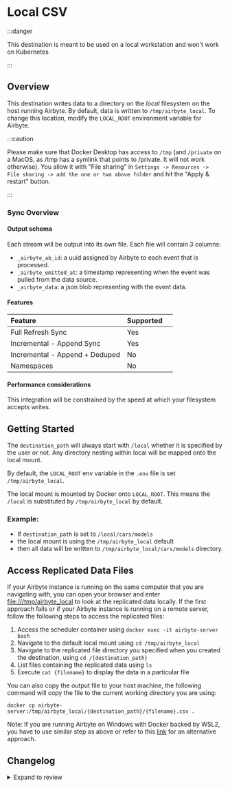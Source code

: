 # Local CSV

:::danger

This destination is meant to be used on a local workstation and won't work on Kubernetes

:::

## Overview

This destination writes data to a directory on the _local_ filesystem on the host running Airbyte. By default, data is written to `/tmp/airbyte_local`. To change this location, modify the `LOCAL_ROOT` environment variable for Airbyte.

:::caution

Please make sure that Docker Desktop has access to `/tmp` (and `/private` on a MacOS, as /tmp has a symlink that points to /private. It will not work otherwise). You allow it with "File sharing" in `Settings -> Resources -> File sharing -> add the one or two above folder` and hit the "Apply & restart" button.

:::

### Sync Overview

#### Output schema

Each stream will be output into its own file. Each file will contain 3 columns:

- `_airbyte_ab_id`: a uuid assigned by Airbyte to each event that is processed.
- `_airbyte_emitted_at`: a timestamp representing when the event was pulled from the data source.
- `_airbyte_data`: a json blob representing with the event data.

#### Features

| Feature                        | Supported |     |
| :----------------------------- | :-------- | :-- |
| Full Refresh Sync              | Yes       |     |
| Incremental - Append Sync      | Yes       |     |
| Incremental - Append + Deduped | No        |     |
| Namespaces                     | No        |     |

#### Performance considerations

This integration will be constrained by the speed at which your filesystem accepts writes.

## Getting Started

The `destination_path` will always start with `/local` whether it is specified by the user or not. Any directory nesting within local will be mapped onto the local mount.

By default, the `LOCAL_ROOT` env variable in the `.env` file is set `/tmp/airbyte_local`.

The local mount is mounted by Docker onto `LOCAL_ROOT`. This means the `/local` is substituted by `/tmp/airbyte_local` by default.

### Example:

- If `destination_path` is set to `/local/cars/models`
- the local mount is using the `/tmp/airbyte_local` default
- then all data will be written to `/tmp/airbyte_local/cars/models` directory.

## Access Replicated Data Files

If your Airbyte instance is running on the same computer that you are navigating with, you can open your browser and enter [file:///tmp/airbyte_local](file:///tmp/airbyte_local) to look at the replicated data locally. If the first approach fails or if your Airbyte instance is running on a remote server, follow the following steps to access the replicated files:

1. Access the scheduler container using `docker exec -it airbyte-server bash`
2. Navigate to the default local mount using `cd /tmp/airbyte_local`
3. Navigate to the replicated file directory you specified when you created the destination, using `cd /{destination_path}`
4. List files containing the replicated data using `ls`
5. Execute `cat {filename}` to display the data in a particular file

You can also copy the output file to your host machine, the following command will copy the file to the current working directory you are using:

```text
docker cp airbyte-server:/tmp/airbyte_local/{destination_path}/{filename}.csv .
```

Note: If you are running Airbyte on Windows with Docker backed by WSL2, you have to use similar step as above or refer to this [link](/platform/integrations/locating-files-local-destination.md) for an alternative approach.

## Changelog

<details>
  <summary>Expand to review</summary>

| Version | Date       | Pull Request                                             | Subject                                                                         |
|:--------|:-----------|:---------------------------------------------------------|:--------------------------------------------------------------------------------|
| 1.0.2   | 2025-03-21 | [55906](https://github.com/airbytehq/airbyte/pull/55906) | Upgrade to airbyte/java-connector-base:2.0.1 for M4 compatibility.              |
| 1.0.1   | 2024-12-18 | [49864](https://github.com/airbytehq/airbyte/pull/49864) | Use a base image: airbyte/java-connector-base:1.0.0                             |
| 1.0.0   | 2022-12-20 | [17998](https://github.com/airbytehq/airbyte/pull/17998) | Breaking changes: non backwards compatible. Adds delimiter dropdown.            |
| 0.2.10  | 2022-06-20 | [13932](https://github.com/airbytehq/airbyte/pull/13932) | Merging published connector changes                                             |
| 0.2.9   | 2022-02-14 | [10256](https://github.com/airbytehq/airbyte/pull/10256) | Add ExitOnOutOfMemoryError to java connectors and bump versions                 |
| 0.2.8   | 2021-07-21 | [3555](https://github.com/airbytehq/airbyte/pull/3555)   | Checkpointing: Partial Success in BufferedStreamConsumer (Destination)          |
| 0.2.7   | 2021-06-09 | [3973](https://github.com/airbytehq/airbyte/pull/3973)   | add AIRBYTE_ENTRYPOINT for kubernetes support                                   |
| 0.2.6   | 2021-05-25 | [3290](https://github.com/airbytehq/airbyte/pull/3290)   | Checkpointing: Worker use destination (instead of source) for state             |
| 0.2.5   | 2021-05-10 | [3327](https://github.com/airbytehq/airbyte/pull/3327)   | don't split lines on LSEP unicode characters when reading lines in destinations |
| 0.2.4   | 2021-05-10 | [3289](https://github.com/airbytehq/airbyte/pull/3289)   | bump all destination versions to support outputting messages                    |
| 0.2.3   | 2021-03-31 | [2668](https://github.com/airbytehq/airbyte/pull/2668)   | Add SupportedDestinationSyncModes to destination specs objects                  |
| 0.2.2   | 2021-03-19 | [2460](https://github.com/airbytehq/airbyte/pull/2460)   | Destinations supports destination sync mode                                     |
| 0.2.0   | 2021-03-09 | [2238](https://github.com/airbytehq/airbyte/pull/2238)   | Upgrade all connectors (0.2.0) so protocol allows future / unknown properties   |
| 0.1.8   | 2021-01-29 | [1882](https://github.com/airbytehq/airbyte/pull/1882)   | Local File Destinations UX change with destination paths                        |
| 0.1.7   | 2021-01-20 | [1737](https://github.com/airbytehq/airbyte/pull/1737)   | Rename destination tables                                                       |
| 0.1.6   | 2021-01-19 | [1708](https://github.com/airbytehq/airbyte/pull/1708)   | Add metadata prefix to destination internal columns                             |
| 0.1.5   | 2020-12-12 | [1294](https://github.com/airbytehq/airbyte/pull/1294)   | Incremental CSV destination                                                     |
| 0.1.4   | 2020-11-30 | [1038](https://github.com/airbytehq/airbyte/pull/1038)   | Change jdbc sources to discover more than standard schemas                      |
| 0.1.3   | 2020-11-20 | [1021](https://github.com/airbytehq/airbyte/pull/1021)   | Incremental Docs and Data Model Update                                          |
| 0.1.2   | 2020-11-18 | [998](https://github.com/airbytehq/airbyte/pull/998)     | Adding incremental to the data model                                            |
| 0.1.1   | 2020-11-10 | [895](https://github.com/airbytehq/airbyte/pull/895)     | bump versions: all destinations and source exchange rate                        |
| 0.1.0   | 2020-10-21 | [676](https://github.com/airbytehq/airbyte/pull/676)     | Integrations Reorganization: Connectors                                         |

</details>
